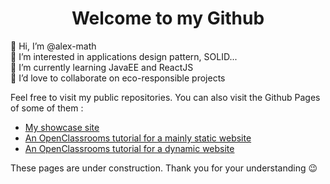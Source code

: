 <h1 align="center">Welcome to my Github</h1>

👋 Hi, I’m @alex-math\
👀 I’m interested in applications design pattern, SOLID...\
🌱 I’m currently learning JavaEE and ReactJS\
💞️ I’d love to collaborate on eco-responsible projects

Feel free to visit my public repositories. You can also visit the Github Pages of some of them :
- <a href="https://alex-math.github.io/alex-math/" target="_blank">My showcase site</a>
- <a href="https://alex-math.github.io/ocr-apprenez_a_programmer_avec_javascript/" target="_blank">An OpenClassrooms tutorial for a mainly static website</a>
- <a href="https://alex-math.github.io/ocr-creez_des_pages_web_dynamiques_avec_javascript/" target="_blank">An OpenClassrooms tutorial for a dynamic website</a>

These pages are under construction. Thank you for your understanding 😉

<!---
alex-math/alex-math is a ✨ special ✨ repository because its `README.md` (this file) appears on your GitHub profile.
You can click the Preview link to take a look at your changes.
--->
